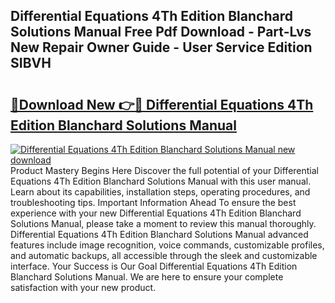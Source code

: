 ## Differential Equations 4Th Edition Blanchard Solutions Manual Free Pdf Download - Part-Lvs New Repair Owner Guide - User Service Edition SIBVH

# <h2><a href="http://bc42827.oget.top/?id=Differential+Equations+4Th+Edition+Blanchard+Solutions+Manual">🔗Download New 👉🔴 Differential Equations 4Th Edition Blanchard Solutions Manual</a></h2>

[![Differential Equations 4Th Edition Blanchard Solutions Manual new download](https://i.imgur.com/5g1atiW.png)](http://bc42827.oget.top/?id=Differential+Equations+4Th+Edition+Blanchard+Solutions+Manual)
Product Mastery Begins Here Discover the full potential of your Differential Equations 4Th Edition Blanchard Solutions Manual with this user manual. Learn about its capabilities, installation steps, operating procedures, and troubleshooting tips. Important Information Ahead To ensure the best experience with your new Differential Equations 4Th Edition Blanchard Solutions Manual, please take a moment to review this manual thoroughly. Differential Equations 4Th Edition Blanchard Solutions Manual advanced features include image recognition, voice commands, customizable profiles, and automatic backups, all accessible through the sleek and customizable interface. Your Success is Our Goal Differential Equations 4Th Edition Blanchard Solutions Manual. We are here to ensure your complete satisfaction with your new product.
